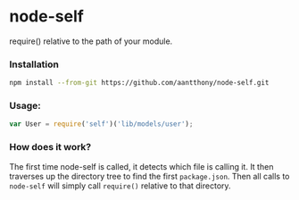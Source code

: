 node-self
=========

require() relative to the path of your module.

### Installation

```bash
npm install --from-git https://github.com/aantthony/node-self.git
```

### Usage:

```js
var User = require('self')('lib/models/user');
```

### How does it work?

The first time node-self is called, it detects which file is calling it. It then traverses up the directory tree to find the first `package.json`. Then all calls to `node-self` will simply call `require()` relative to that directory.
